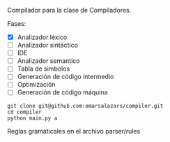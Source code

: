 Compilador para la clase de Compiladores.

Fases:

- [x] Analizador léxico
- [ ] Analizador sintáctico
- [ ] IDE
- [ ] Analizador semantico
- [ ] Tabla de simbolos
- [ ] Generación de código intermedio
- [ ] Optimización
- [ ] Generación de código máquina

```
git clone git@github.com:omarsalazars/compiler.git
cd compiler
python main.py a
```

Reglas gramáticales en el archivo parser/rules
